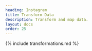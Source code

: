 ```yaml
---
heading: Instagram
title: Transform Data
description: Transform and map data.
layout: docs
order: 25
---
```


{% include transformations.md %}
